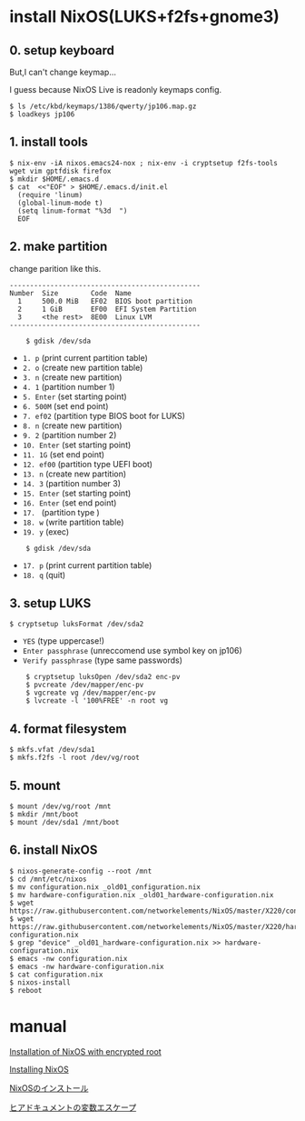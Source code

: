 # install NixOS(LUKS+f2fs+gnome3)
## 0. setup keyboard
But,I can't change keymap...  

I guess because NixOS Live is readonly keymaps config.  

    $ ls /etc/kbd/keymaps/1386/qwerty/jp106.map.gz
    $ loadkeys jp106
    
## 1. install tools
    $ nix-env -iA nixos.emacs24-nox ; nix-env -i cryptsetup f2fs-tools wget vim gptfdisk firefox
    $ mkdir $HOME/.emacs.d
    $ cat  <<"EOF" > $HOME/.emacs.d/init.el
      (require 'linum)
      (global-linum-mode t)
      (setq linum-format "%3d  ")
      EOF
      
## 2. make partition

change parition like this.
```
-----------------------------------------------
Number  Size        Code  Name
  1     500.0 MiB   EF02  BIOS boot partition
  2     1 GiB       EF00  EFI System Partition
  3     <the rest>  8E00  Linux LVM
-----------------------------------------------
```

```
    $ gdisk /dev/sda
```

- `1. p` (print current partition table)
- `2. o` (create new partition table)
- `3. n` (create new partition)
- `4. 1` (partition number 1)
- `5. Enter` (set starting point)
- `6. 500M` (set end point)
- `7. ef02` (partition type BIOS boot for LUKS)
- `8. n` (create new partition)
- `9. 2` (partition number 2)
- `10. Enter` (set starting point)
- `11. 1G` (set end point)
- `12. ef00` (partition type UEFI boot)
- `13. n` (create new partition)
- `14. 3` (partition number 3)
- `15. Enter` (set starting point)
- `16. Enter` (set end point)
- `17. ` (partition type  )
- `18. w` (write partition table)
- `19. y` (exec)

```
    $ gdisk /dev/sda
```

- `17. p` (print current partition table)
- `18. q` (quit)

## 3. setup LUKS 
    $ cryptsetup luksFormat /dev/sda2
    
- `YES` (type uppercase!)
- `Enter passphrase` (unreccomend use symbol key on jp106)
- `Verify passphrase` (type same passwords)

```
    $ cryptsetup luksOpen /dev/sda2 enc-pv
    $ pvcreate /dev/mapper/enc-pv
    $ vgcreate vg /dev/mapper/enc-pv
    $ lvcreate -l '100%FREE' -n root vg
```

## 4. format filesystem
    $ mkfs.vfat /dev/sda1
    $ mkfs.f2fs -l root /dev/vg/root

## 5. mount
    $ mount /dev/vg/root /mnt
    $ mkdir /mnt/boot
    $ mount /dev/sda1 /mnt/boot

## 6. install NixOS
    $ nixos-generate-config --root /mnt
    $ cd /mnt/etc/nixos
    $ mv configuration.nix _old01_configuration.nix
    $ mv hardware-configuration.nix _old01_hardware-configuration.nix
    $ wget https://raw.githubusercontent.com/networkelements/NixOS/master/X220/configuration.nix
    $ wget https://raw.githubusercontent.com/networkelements/NixOS/master/X220/hardware-configuration.nix
    $ grep "device" _old01_hardware-configuration.nix >> hardware-configuration.nix
    $ emacs -nw configuration.nix
    $ emacs -nw hardware-configuration.nix
    $ cat configuration.nix
    $ nixos-install
    $ reboot

manual
======
[Installation of NixOS with encrypted root](https://gist.github.com/martijnvermaat/76f2e24d0239470dd71050358b4d5134)

[Installing NixOS](https://chris-martin.org/2015/installing-nixos)

[NixOSのインストール](https://github.com/Tokyo-NixOS/Tokyo-NixOS-Meetup-Wiki/wiki/install)

[ヒアドキュメントの変数エスケープ](http://qiita.com/mofmofneko/items/bf003d14670644dd6197)
